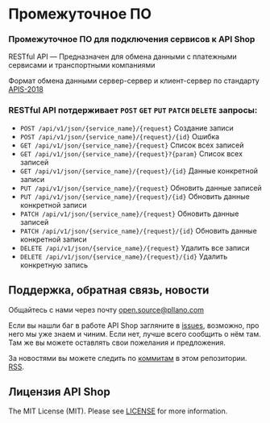 # Промежуточное ПО
### Промежуточное ПО для подключения сервисов к API Shop

RESTful API — Предназначен для обмена данными с платежными сервисами и транспортными компаниями

Формат обмена данными сервер-сервер и клиент-сервер по стандарту [APIS-2018](https://github.com/pllano/APIS-2018/)

### RESTful API потдерживает `POST` `GET` `PUT` `PATCH` `DELETE` запросы:
- `POST /api/v1/json/{service_name}/{request}` Создание записи
- `POST /api/v1/json/{service_name}/{request}/{id}` Ошибка
- `GET /api/v1/json/{service_name}/{request}` Список всех записей
- `GET /api/v1/json/{service_name}/{request}?{param}` Список всех записей
- `GET /api/v1/json/{service_name}/{request}/{id}` Данные конкретной записи
- `PUT /api/v1/json/{service_name}/{request}` Обновить данные записей
- `PUT /api/v1/json/{service_name}/{request}/{id}` Обновить данные конкретной записи
- `PATCH /api/v1/json/{service_name}/{request}` Обновить данные записей
- `PATCH /api/v1/json/{service_name}/{request}/{id}` Обновить данные конкретной записи
- `DELETE /api/v1/json/{service_name}/{request}` Удалить все записи
- `DELETE /api/v1/json/{service_name}/{request}/{id}` Удалить конкретную запись

<a name="feedback"></a>
## Поддержка, обратная связь, новости

Общайтесь с нами через почту open.source@pllano.com

Если вы нашли баг в работе API Shop загляните в
[issues](https://github.com/pllano/api-shop/issues), возможно, про него мы уже знаем и
чиним. Если нет, лучше всего сообщить о нём там. Там же вы можете оставлять свои
пожелания и предложения.

За новостями вы можете следить по
[коммитам](https://github.com/pllano/api-shop/commits/master) в этом репозитории.
[RSS](https://github.com/pllano/api-shop/commits/master.atom).

Лицензия API Shop
-------

The MIT License (MIT). Please see [LICENSE](https://github.com/pllano/api-shop/blob/master/LICENSE) for more information.

